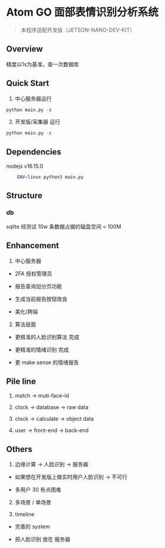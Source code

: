 # Atom GO 面部表情识别分析系统

> 本程序适配开发版（JETSON-NANO-DEV-KIT）

## Overview

精度以1s为基准，查一次数据库

## Quick Start

1. 中心服务器运行 
```python
python main.py -s
```

2. 开发版/采集器 运行
```python
python main.py -c
```
## Dependencies

nodejs v16.15.0

```bash
    ENV=linux python3 main.py
```


## Structure

### db

sqlite 经测试 10w 条数据占据的磁盘空间 < 100M

## Enhancement

1. 中心服务器

- 2FA 授权管理员

- 报告查询加分页功能

- 生成当前报告按钮改良

- 美化/跨端


2. 算法层面

- 更精准的人脸识别算法 完成

- 更精准的情绪识别 完成

- 更 make sense 的情绪报告

## Pile line

1. match -> muti-face-id

2. clock -> database -> raw data

3. clock -> calculate -> object data

4. user -> front-end -> back-end


## Others

1. 边缘计算 -> 人脸识别 -> 服务器

- 如果想在开发版上做实时用户人脸识别 -> 不可行

- 多用户 30 有点困难

2. 多场景 / 单场景

3. timeline

- 完善的 system

- 把人脸识别 放在 服务器


